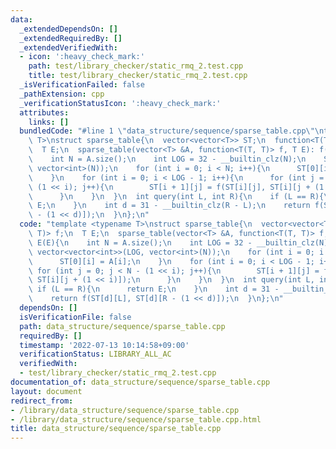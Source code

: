 ```yaml
---
data:
  _extendedDependsOn: []
  _extendedRequiredBy: []
  _extendedVerifiedWith:
  - icon: ':heavy_check_mark:'
    path: test/library_checker/static_rmq_2.test.cpp
    title: test/library_checker/static_rmq_2.test.cpp
  _isVerificationFailed: false
  _pathExtension: cpp
  _verificationStatusIcon: ':heavy_check_mark:'
  attributes:
    links: []
  bundledCode: "#line 1 \"data_structure/sequence/sparse_table.cpp\"\ntemplate <typename\
    \ T>\nstruct sparse_table{\n  vector<vector<T>> ST;\n  function<T(T, T)> f;\n\
    \  T E;\n  sparse_table(vector<T> &A, function<T(T, T)> f, T E): f(f), E(E){\n\
    \    int N = A.size();\n    int LOG = 32 - __builtin_clz(N);\n    ST = vector<vector<int>>(LOG,\
    \ vector<int>(N));\n    for (int i = 0; i < N; i++){\n      ST[0][i] = A[i];\n\
    \    }\n    for (int i = 0; i < LOG - 1; i++){\n      for (int j = 0; j < N -\
    \ (1 << i); j++){\n        ST[i + 1][j] = f(ST[i][j], ST[i][j + (1 << i)]);\n\
    \      }\n    }\n  }\n  int query(int L, int R){\n    if (L == R){\n      return\
    \ E;\n    }\n    int d = 31 - __builtin_clz(R - L);\n    return f(ST[d][L], ST[d][R\
    \ - (1 << d)]);\n  }\n};\n"
  code: "template <typename T>\nstruct sparse_table{\n  vector<vector<T>> ST;\n  function<T(T,\
    \ T)> f;\n  T E;\n  sparse_table(vector<T> &A, function<T(T, T)> f, T E): f(f),\
    \ E(E){\n    int N = A.size();\n    int LOG = 32 - __builtin_clz(N);\n    ST =\
    \ vector<vector<int>>(LOG, vector<int>(N));\n    for (int i = 0; i < N; i++){\n\
    \      ST[0][i] = A[i];\n    }\n    for (int i = 0; i < LOG - 1; i++){\n     \
    \ for (int j = 0; j < N - (1 << i); j++){\n        ST[i + 1][j] = f(ST[i][j],\
    \ ST[i][j + (1 << i)]);\n      }\n    }\n  }\n  int query(int L, int R){\n   \
    \ if (L == R){\n      return E;\n    }\n    int d = 31 - __builtin_clz(R - L);\n\
    \    return f(ST[d][L], ST[d][R - (1 << d)]);\n  }\n};\n"
  dependsOn: []
  isVerificationFile: false
  path: data_structure/sequence/sparse_table.cpp
  requiredBy: []
  timestamp: '2022-07-13 10:14:58+09:00'
  verificationStatus: LIBRARY_ALL_AC
  verifiedWith:
  - test/library_checker/static_rmq_2.test.cpp
documentation_of: data_structure/sequence/sparse_table.cpp
layout: document
redirect_from:
- /library/data_structure/sequence/sparse_table.cpp
- /library/data_structure/sequence/sparse_table.cpp.html
title: data_structure/sequence/sparse_table.cpp
---
```

